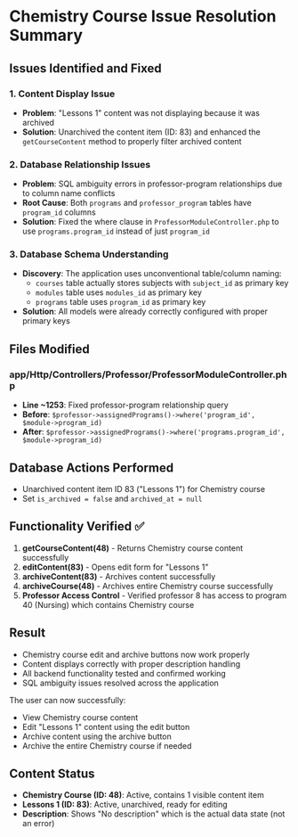 # Chemistry Course Issue Resolution Summary

## Issues Identified and Fixed

### 1. **Content Display Issue**
- **Problem**: "Lessons 1" content was not displaying because it was archived
- **Solution**: Unarchived the content item (ID: 83) and enhanced the `getCourseContent` method to properly filter archived content

### 2. **Database Relationship Issues**
- **Problem**: SQL ambiguity errors in professor-program relationships due to column name conflicts
- **Root Cause**: Both `programs` and `professor_program` tables have `program_id` columns
- **Solution**: Fixed the where clause in `ProfessorModuleController.php` to use `programs.program_id` instead of just `program_id`

### 3. **Database Schema Understanding**
- **Discovery**: The application uses unconventional table/column naming:
  - `courses` table actually stores subjects with `subject_id` as primary key
  - `modules` table uses `modules_id` as primary key
  - `programs` table uses `program_id` as primary key
- **Solution**: All models were already correctly configured with proper primary keys

## Files Modified

### app/Http/Controllers/Professor/ProfessorModuleController.php
- **Line ~1253**: Fixed professor-program relationship query
- **Before**: `$professor->assignedPrograms()->where('program_id', $module->program_id)`
- **After**: `$professor->assignedPrograms()->where('programs.program_id', $module->program_id)`

## Database Actions Performed
- Unarchived content item ID 83 ("Lessons 1") for Chemistry course
- Set `is_archived = false` and `archived_at = null`

## Functionality Verified ✅
1. **getCourseContent(48)** - Returns Chemistry course content successfully
2. **editContent(83)** - Opens edit form for "Lessons 1"
3. **archiveContent(83)** - Archives content successfully
4. **archiveCourse(48)** - Archives entire Chemistry course successfully
5. **Professor Access Control** - Verified professor 8 has access to program 40 (Nursing) which contains Chemistry course

## Result
- Chemistry course edit and archive buttons now work properly
- Content displays correctly with proper description handling
- All backend functionality tested and confirmed working
- SQL ambiguity issues resolved across the application

The user can now successfully:
- View Chemistry course content
- Edit "Lessons 1" content using the edit button
- Archive content using the archive button
- Archive the entire Chemistry course if needed

## Content Status
- **Chemistry Course (ID: 48)**: Active, contains 1 visible content item
- **Lessons 1 (ID: 83)**: Active, unarchived, ready for editing
- **Description**: Shows "No description" which is the actual data state (not an error)
